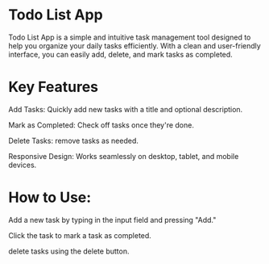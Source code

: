 # Todo List App
Todo List App is a simple and intuitive task management tool designed to help you organize your daily tasks efficiently. With a clean and user-friendly interface, you can easily add, delete, and mark tasks as completed.
# Key Features
Add Tasks: Quickly add new tasks with a title and optional description.

Mark as Completed: Check off tasks once they're done.

Delete Tasks: remove tasks as needed.

Responsive Design: Works seamlessly on desktop, tablet, and mobile devices.

# How to Use:
Add a new task by typing in the input field and pressing "Add."

Click the task to mark a task as completed.

delete tasks using the delete button.